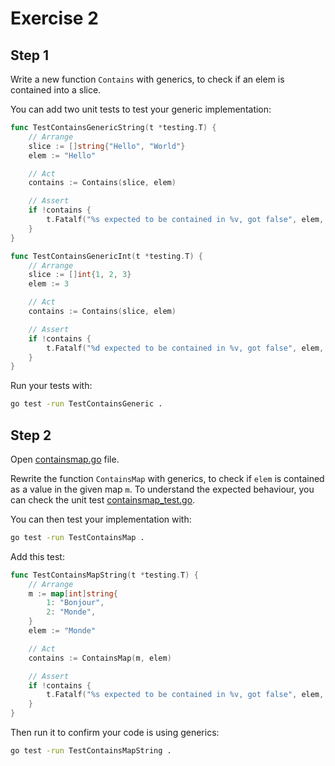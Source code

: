 # Exercise 2

## Step 1

Write a new function `Contains` with generics, to check if an elem is contained into a slice.

You can add two unit tests to test your generic implementation:

```go
func TestContainsGenericString(t *testing.T) {
	// Arrange
	slice := []string{"Hello", "World"}
	elem := "Hello"

	// Act
	contains := Contains(slice, elem)

	// Assert
	if !contains {
		t.Fatalf("%s expected to be contained in %v, got false", elem, slice)
	}
}

func TestContainsGenericInt(t *testing.T) {
	// Arrange
	slice := []int{1, 2, 3}
	elem := 3

	// Act
	contains := Contains(slice, elem)

	// Assert
	if !contains {
		t.Fatalf("%d expected to be contained in %v, got false", elem, slice)
	}
}
```

Run your tests with:

```bash
go test -run TestContainsGeneric .
```

## Step 2

Open [containsmap.go](./containsmap.go) file.

Rewrite the function `ContainsMap` with generics, to check if `elem` is contained as a value in the given map `m`.
To understand the expected behaviour, you can check the unit test [containsmap_test.go](./containsmap_test.go).

You can then test your implementation with:
```bash
go test -run TestContainsMap .
```

Add this test:

```go
func TestContainsMapString(t *testing.T) {
	// Arrange
	m := map[int]string{
		1: "Bonjour",
		2: "Monde",
	}
	elem := "Monde"

	// Act
	contains := ContainsMap(m, elem)

	// Assert
	if !contains {
		t.Fatalf("%s expected to be contained in %v, got false", elem, m)
	}
}
```

Then run it to confirm your code is using generics:
```bash
go test -run TestContainsMapString .
```